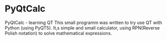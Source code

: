 # PyQtCalc
PyQtCalc - learning QT
This small programm was written to try use QT with Python (using PyQT5).
It,s simple and small calculator, using RPN(Reverse Polish notation) to solve mathematical expressions.
